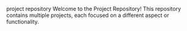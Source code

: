 project repository 
Welcome to the Project Repository! This repository contains multiple projects, each focused on a different aspect or functionality. 
